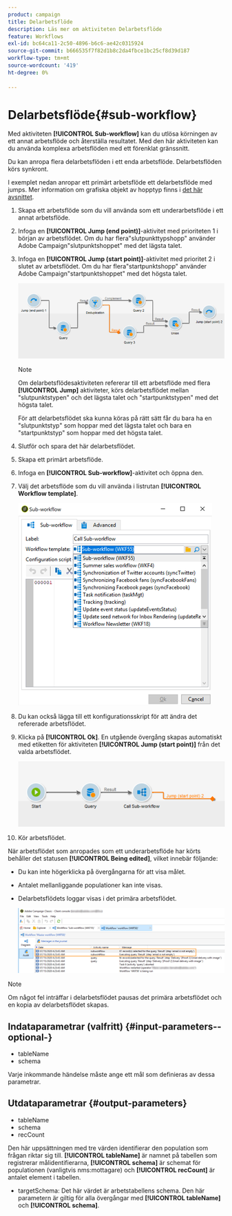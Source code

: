```yaml
---
product: campaign
title: Delarbetsflöde
description: Läs mer om aktiviteten Delarbetsflöde
feature: Workflows
exl-id: bc64ca11-2c50-4896-b6c6-ae42c0315924
source-git-commit: b666535f7f82d1b8c2da4fbce1bc25cf8d39d187
workflow-type: tm+mt
source-wordcount: '419'
ht-degree: 0%

---
```


# Delarbetsflöde{#sub-workflow}



Med aktiviteten **[!UICONTROL Sub-workflow]** kan du utlösa körningen av ett annat arbetsflöde och återställa resultatet. Med den här aktiviteten kan du använda komplexa arbetsflöden med ett förenklat gränssnitt.

Du kan anropa flera delarbetsflöden i ett enda arbetsflöde. Delarbetsflöden körs synkront.

I exemplet nedan anropar ett primärt arbetsflöde ett delarbetsflöde med jumps. Mer information om grafiska objekt av hopptyp finns i [det här avsnittet](jump-start-point-and-end-point.md).

1. Skapa ett arbetsflöde som du vill använda som ett underarbetsflöde i ett annat arbetsflöde.
1. Infoga en **[!UICONTROL Jump (end point)]**-aktivitet med prioriteten 1 i början av arbetsflödet. Om du har flera&quot;slutpunkttypshopp&quot; använder Adobe Campaign&quot;slutpunktshoppet&quot; med det lägsta talet.
1. Infoga en **[!UICONTROL Jump (start point)]**-aktivitet med prioritet 2 i slutet av arbetsflödet. Om du har flera&quot;startpunktshopp&quot; använder Adobe Campaign&quot;startpunktshoppet&quot; med det högsta talet.

   ![](assets/subworkflow_jumps.png)

   >[!NOTE]
   >
   >Om delarbetsflödesaktiviteten refererar till ett arbetsflöde med flera **[!UICONTROL Jump]** aktiviteter, körs delarbetsflödet mellan &quot;slutpunktstypen&quot; och det lägsta talet och &quot;startpunktstypen&quot; med det högsta talet.
   >
   >För att delarbetsflödet ska kunna köras på rätt sätt får du bara ha en &quot;slutpunktstyp&quot; som hoppar med det lägsta talet och bara en &quot;startpunktstyp&quot; som hoppar med det högsta talet.

1. Slutför och spara det här delarbetsflödet.
1. Skapa ett primärt arbetsflöde.
1. Infoga en **[!UICONTROL Sub-workflow]**-aktivitet och öppna den.
1. Välj det arbetsflöde som du vill använda i listrutan **[!UICONTROL Workflow template]**.

   ![](assets/subworkflow_selection.png)

1. Du kan också lägga till ett konfigurationsskript för att ändra det refererade arbetsflödet.
1. Klicka på **[!UICONTROL Ok]**. En utgående övergång skapas automatiskt med etiketten för aktiviteten **[!UICONTROL Jump (start point)]** från det valda arbetsflödet.

   ![](assets/subworkflow_outbound.png)

1. Kör arbetsflödet.

När arbetsflödet som anropades som ett underarbetsflöde har körts behåller det statusen **[!UICONTROL Being edited]**, vilket innebär följande:

* Du kan inte högerklicka på övergångarna för att visa målet.
* Antalet mellanliggande populationer kan inte visas.
* Delarbetsflödets loggar visas i det primära arbetsflödet.

  ![](assets/subworkflow_logs.png)

>[!NOTE]
>
>Om något fel inträffar i delarbetsflödet pausas det primära arbetsflödet och en kopia av delarbetsflödet skapas.

## Indataparametrar (valfritt) {#input-parameters--optional-}

* tableName
* schema

Varje inkommande händelse måste ange ett mål som definieras av dessa parametrar.

## Utdataparametrar {#output-parameters}

* tableName
* schema
* recCount

Den här uppsättningen med tre värden identifierar den population som frågan riktar sig till. **[!UICONTROL tableName]** är namnet på tabellen som registrerar målidentifierarna, **[!UICONTROL schema]** är schemat för populationen (vanligtvis nms:mottagare) och **[!UICONTROL recCount]** är antalet element i tabellen.

* targetSchema: Det här värdet är arbetstabellens schema. Den här parametern är giltig för alla övergångar med **[!UICONTROL tableName]** och **[!UICONTROL schema]**.
